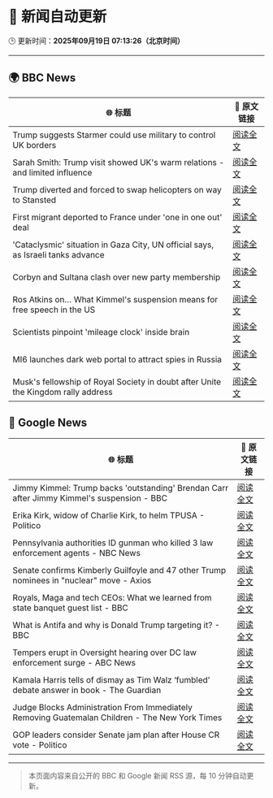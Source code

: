 # 🧠 新闻自动更新

🕒 更新时间：**2025年09月19日 07:13:26（北京时间）**

---

## 🌍 BBC News

| 🌐 标题 | 🔗 原文链接 |
|--------|-------------|
| Trump suggests Starmer could use military to control UK borders | [阅读全文](https://www.bbc.com/news/articles/cpd91wjypj9o?at_medium=RSS&at_campaign=rss) |
| Sarah Smith: Trump visit showed UK's warm relations - and limited influence | [阅读全文](https://www.bbc.com/news/articles/cgkn3key65do?at_medium=RSS&at_campaign=rss) |
| Trump diverted and forced to swap helicopters on way to Stansted | [阅读全文](https://www.bbc.com/news/articles/c1wg8nq0p3ro?at_medium=RSS&at_campaign=rss) |
| First migrant deported to France under 'one in one out' deal | [阅读全文](https://www.bbc.com/news/articles/ckg653r06jgo?at_medium=RSS&at_campaign=rss) |
| 'Cataclysmic' situation in Gaza City, UN official says, as Israeli tanks advance | [阅读全文](https://www.bbc.com/news/articles/c5y8l46m5evo?at_medium=RSS&at_campaign=rss) |
| Corbyn and Sultana clash over new party membership | [阅读全文](https://www.bbc.com/news/articles/cgkn3v1e7g3o?at_medium=RSS&at_campaign=rss) |
| Ros Atkins on… What Kimmel's suspension means for free speech in the US | [阅读全文](https://www.bbc.com/news/videos/crme42nr8exo?at_medium=RSS&at_campaign=rss) |
| Scientists pinpoint 'mileage clock' inside brain | [阅读全文](https://www.bbc.com/news/articles/crkjn6r7j23o?at_medium=RSS&at_campaign=rss) |
| MI6 launches dark web portal to attract spies in Russia | [阅读全文](https://www.bbc.com/news/articles/c0r0vk1j4j8o?at_medium=RSS&at_campaign=rss) |
| Musk's fellowship of Royal Society in doubt after Unite the Kingdom rally address | [阅读全文](https://www.bbc.com/news/articles/cly08l9vlpyo?at_medium=RSS&at_campaign=rss) |

## 📰 Google News

| 🌐 标题 | 🔗 原文链接 |
|--------|-------------|
| Jimmy Kimmel: Trump backs 'outstanding' Brendan Carr after Jimmy Kimmel's suspension - BBC | [阅读全文](https://news.google.com/rss/articles/CBMiVEFVX3lxTFBUQWI1UXNreW9VNTItRGJqUktEeDVhNDhuMlBxVGtLd0lwdEt4akM1ZmlKY1FvSmkwcTUyR2M0bDN1LUdubmh6emwzOWxDckZHdTlrMw?oc=5) |
| Erika Kirk, widow of Charlie Kirk, to helm TPUSA - Politico | [阅读全文](https://news.google.com/rss/articles/CBMilgFBVV95cUxNVThUX3RyOUFyRUl4bnVobzlieWZlM3VjeVZsTWljY00zR0EwT1g3djlEOFFPa2FER0NWeC1CNDBIendFMEhFM3BBbFk0RDlSQzRaZTF0a2s5NWZjZ1d2VW1lZ0dXdm1TWHJBNWI4QVVES25IY0hEUWdYcTU2UjNtNE9hU3I3VmZ4RTNPN3gybU1tblcwWXc?oc=5) |
| Pennsylvania authorities ID gunman who killed 3 law enforcement agents - NBC News | [阅读全文](https://news.google.com/rss/articles/CBMitAFBVV95cUxPMkV5RWpzSjBsQ29MSDlSVm1VTVItZXJ1R0xRVnNtMFlEX2F0czljOWdsQk9HY3hDY0haZTJlQXB0N0Jjd0d3ekEyLWRITnVzX2NuT202YlRIZWQxQk9ULXZkajMtTmJGY2lBZ3d3MFMtOFlxZkp4WXFEVDU1TnFUbC1ib3JFZmZTdjVmYVZsUGduRmREZXUySlk3RU1FblFoZnE3U0tTOVIxN0t5bXc3bWhMRTjSAVZBVV95cUxPTnViQzNqSlFYOXZacGVwVkFpTWdLVjVsUVRiQWNqbC1uc2dEbjIyZnVqR3ZjN2o1M0ZjYXU2VDRCUm9PLVBzRzI4M3JiUnFnczlyalROQQ?oc=5) |
| Senate confirms Kimberly Guilfoyle and 47 other Trump nominees in "nuclear" move - Axios | [阅读全文](https://news.google.com/rss/articles/CBMicEFVX3lxTE54NG1sZGFVcEc2RkMwSjliNDdRWUNCQzhnVi1oUi1QNkhQVWJ2bDNDd240VGRaTlRlMEQ1d2IwZl81Rkl0aFpOamo4V3BvQmZLQWk2eW1MZ1RMaWpGMXpXXzZWaEp1QjZJaXJTNzZjTHQ?oc=5) |
| Royals, Maga and tech CEOs: What we learned from state banquet guest list - BBC | [阅读全文](https://news.google.com/rss/articles/CBMiWkFVX3lxTE0zX0pSeVdBeW13WnNPckJaSWhPb0ZaOTdtR21hbkpfdHo3Q0xRVDVRRlJVbWlEVGptZGdkU3Q2c3FWS2FIMFN6ZkNsbEZ2V2VqTkx5RjYzWGVEQdIBX0FVX3lxTE5RQlBUOVpiM3RfQzlSaFI0Q1lKRDd6a3dCampQd2VuWk9vd3M5SHBIZHQ1UTZNd2Z4Q0U1ZDMwV1R3Ykw3MzdXSk5EU2EybXBkcXFuM19FdmF4Nk1DNWRZ?oc=5) |
| What is Antifa and why is Donald Trump targeting it? - BBC | [阅读全文](https://news.google.com/rss/articles/CBMiWkFVX3lxTE81TnNXbFFQSDJ3c09xR1oxblVCQXFTQnBZQkNPaWZkR3lfOXoybFRFYTVyLXNoYUNZWDVlXzVSVlVQb2Z2dDhTN1pwcDMzMW9HUFhCQkU4WldYUdIBX0FVX3lxTFBrN2FrU3FaVm5PMzRzTHprNEpCck4wZzlINl9ta29HLUtMVmpjbk9NdFA3LWhOSS1PYzFVa2Jsek9kU0pHT0VibUwzRDZfc0V4QnZlZDN3Rlg0M2VhTDF3?oc=5) |
| Tempers erupt in Oversight hearing over DC law enforcement surge - ABC News | [阅读全文](https://news.google.com/rss/articles/CBMipAFBVV95cUxNTFNrZXVQWVk1WTBycFBlM1d3eDYwNmxVeWhRLXNYTVlyekpJMXM3VEN5MzdwUG90VnJJcmZVbEh2TmdhRnl3RnZ6NXNWbkxqNWZTdXZaazdKVHRrTFZ5cmxZLU1RMzFZVXB3a3RpdHAyUHd1dnhtbGo1VjdYODZZejlCa0dZWmROUW5kd1kyMmpEVUdVc210MENfdFc2WVR0c2lfONIBqgFBVV95cUxQbnNXTnQ3aVJXN212czdJZnNHWF9LUXJkeTROd2xBaTRpSGVMR291OHBiTjAzaDhMV0hGeXBGSzNvNVFYakhHZ1F2U2kyMkdLUGdyTHNEeFlGV0s3TkdUN25zR1BJVHVUQmQ2dXRmS084RktLQ0FYYWRqYXJNTjhsc05sbFNaWm5zYzBZTFNaV1U2OURjQW5HdTlxcFUza2Q0YWZOVnlzVnU0dw?oc=5) |
| Kamala Harris tells of dismay as Tim Walz ‘fumbled’ debate answer in book - The Guardian | [阅读全文](https://news.google.com/rss/articles/CBMigAFBVV95cUxQd1JHQUloSXA3ZmpiX0RtUVBXazVOT0ZjSmF6dUdyNzFYd3dnX0JONm9KUDBZY29tVVRUMUR1bUZhRWJwcmJoeVpkQjE2c0czbFBIYmhZRzlfMXM3aFN0WDdnRjl5d0VmOXdGNFFZZzZwTmhfU0JxOWFYZXJVWmM5UQ?oc=5) |
| Judge Blocks Administration From Immediately Removing Guatemalan Children - The New York Times | [阅读全文](https://news.google.com/rss/articles/CBMiiwFBVV95cUxOczBHWEpoaG0xaENLT0RZYmxZLVlCMmlWZnVYUzB6ZzlURjNfWFNnSkxOYURHbUNfUEItRnZyVFJWOE5KX0Q2S2FwLU1lWUZRRHl4S1FKWUthcHUyZm82VnJqU2hOUGdnSkZkNFFndTQ3RDBVVFVjQzNqTnFldDNCNHZEdFp4Yk1JMkJr?oc=5) |
| GOP leaders consider Senate jam plan after House CR vote - Politico | [阅读全文](https://news.google.com/rss/articles/CBMilgFBVV95cUxPYXhlYUhGSDFWb3Y0Sk1pQ2Q0YkdQMGp0aEZxMzA2eU1fZTAycDVlZElpSmlJVE9NY2RURXNqeFpBbFVuQ3BoaTRKcEtEVHdlbkQ5U1hwZDRaNGw1SUNUQm5CcTdnYk5Qb2xucTlTREd6ZllOWGdHdFFVazJONW5YaWZUVTBobllhMTByV296Ql9zdl9QVEE?oc=5) |

---
> 本页面内容来自公开的 BBC 和 Google 新闻 RSS 源，每 10 分钟自动更新。